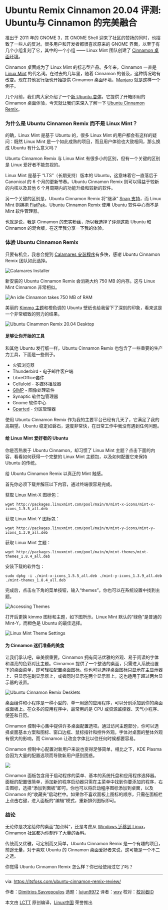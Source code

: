 [#]: collector: (lujun9972)
[#]: translator: (wxy)
[#]: reviewer: ( )
[#]: publisher: ( )
[#]: url: ( )
[#]: subject: (Ubuntu Cinnamon Remix 20.04 Review: The Perfect Blend of Ubuntu With Cinnamon)
[#]: via: (https://itsfoss.com/ubuntu-cinnamon-remix-review/)
[#]: author: (Dimitrios Savvopoulos https://itsfoss.com/author/dimitrios/)

Ubuntu Remix Cinnamon 20.04 评测: Ubuntu与 Cinnamon 的完美融合
======

推出于 2011 年的 GNOME 3，其 GNOME Shell 迎来了社区的赞扬的同时，也招致了一些人的反对。很多用户和开发者都很喜欢原来的 GNOME 界面，以至于有几个小组复刻了它，其中的一个小组 —— Linux Mint 团队创建了 [Cinnamon 桌面环境][1]。

Cinnamon 桌面成为了 Linux Mint 的标志型产品。多年来，Cinnamon 一直是 [Linux Mint][2] 的代名词。在过去的几年里，随着 Cinnamon 的普及，这种情况略有改变。现在其他发行版也开始提供 Cinnamon 桌面环境，[Manjaro][3] 就是这样一个例子。

几个月前，我们向大家介绍了一个[新 Ubuntu 变体][4]，它提供了开箱即用的 Cinnamon 桌面体验，今天就让我们来深入了解一下 [Ubuntu Cinnamon Remix][5]。

### 为什么是 Ubuntu Cinnamon Remix 而不是 Linux Mint？

的确，Linux Mint 是基于 Ubuntu 的，很多 Linux Mint 的用户都会有这样的疑问：既然 Linux Mint 是一个如此成熟的项目，而且用户体验也大致相同，那么换成 Ubuntu 有什么意义吗？

Ubuntu Cinnamon Remix 与 Linux Mint 有很多小的区别，但有一个关键的区别是 Linux 爱好者不能忽视的。

Linux Mint 是基于 “LTS”（长期支持）版本的 Ubuntu，这意味着它一直落后于 Canonical 的 6 个月的更新节奏。Ubuntu Cinnamon Remix 则可以得益于较新的内核以及其他 6 个月周期内的功能升级和较新的软件。

另一个关键的区别是，Ubuntu Cinnamon Remix 将“继承” [Snap 支持][6]，而 Linux Mint 则拥抱 [FlatPak][7]。Ubuntu Cinnamon Remix 使用 Ubuntu 软件中心而不是 Mint 软件管理器。

也就是说，我是 Cinnamon 的忠实粉丝，所以我选择了评测这款 Ubuntu 和 Cinnamon 的混合版，在这里我分享一下我的体验。

### 体验 Ubuntu Cinnamon Remix

只要有机会，我总会提到 [Calamares 安装程序][8]有多快，感谢 Ubuntu Cinnamon Remix 团队如此选择。

![Calamares Installer][9]

新安装的 Ubuntu Cinnamon Remix 会消耗大约 750 MB 的内存。这与 Linux Mint Cinnamon 非常相似。

![An idle Cinnamon takes 750 MB of RAM][10]

美丽的 [Kimmo 主题][11]和橙色调的 Ubuntu 壁纸也给我留下了深刻的印象，看来这是一个非常细致的努力的结果。

![Ubuntu Cinammon Remix 20.04 Desktop][12]

#### 足够让你开始的工具

和其他 Ubuntu 发行版一样，Ubuntu Cinnamon Remix 也包含了一些重要的生产力工具，下面是一些例子。

* 火狐浏览器
* Thunderbird - 电子邮件客户端
* LibreOffice套件
* Celluloid - 多媒体播放器
* [GIMP][13] - 图像处理软件
* Synaptic 软件包管理器
* Gnome 软件中心
* [Gparted][14] - 分区管理器

使用 Ubuntu Cinnamon Remix 作为我的主要平台已经有几天了，它满足了我的高期望。Ubuntu 稳定如磐石，速度非常快，在日常工作中我没有遇到任何问题。

#### 给 Linux Mint 爱好者的 Ubuntu

你是否热衷于 Ubuntu Cinnamon，却习惯了 Linux Mint 主题？点击下面的内容，看看如何获得一个完整的 Linux Mint 主题包，以及如何配置它来保持 Ubuntu 的传统。

给 Ubuntu Cinnamon Remix 以真正的 Mint 触感。

首先你必须下载并解压以下内容，通过终端很容易完成。

获取 Linux Mint-X 图标包：

```
wget http://packages.linuxmint.com/pool/main/m/mint-x-icons/mint-x-icons_1.5.5_all.deb
```

获取 Linux Mint-Y 图标包：

```
wget http://packages.linuxmint.com/pool/main/m/mint-y-icons/mint-y-icons_1.3.9_all.deb
```

获取 Linux Mint 主题：

```
wget http://packages.linuxmint.com/pool/main/m/mint-themes/mint-themes_1.8.4_all.deb
```

安装下载的软件包：

```
sudo dpkg -i ./mint-x-icons_1.5.5_all.deb ./mint-y-icons_1.3.9_all.deb ./mint-themes_1.8.4_all.deb
```

完成后，点击左下角的菜单按钮，输入“themes”。你也可以在系统设置中找到主题。

![Accessing Themes][15]

打开后更换 kimmo 图标和主题，如下图所示。Linux Mint 默认的“绿色”是普通的 Mint-Y，而橙色是 Ubuntu 的最佳选择。

![Linux Mint Theme Settings][16]

#### 为 Cinnamon 迷们准备的美食

让我们承认吧，审美很重要。Cinnamon 拥有简洁优雅的外观、易于阅读的字体和漂亮的色彩对比主题。Cinnamon 提供了一个整洁的桌面，只需进入系统设置下的桌面菜单，即可轻松配置桌面图标。你也可以选择桌面图标只显示在主显示器上、只显示在副显示器上，或者同时显示在两个显示器上。这也适用于超过两台显示器的设置。

![Ubuntu Cinnamon Remix Desklets][17]

桌面组件和小程序是一种小型的、单一用途的应用程序，可以分别添加到你的桌面或面板上。在众多的应用程序中，最常用的是 CPU 或资源监控器、天气小程序、便签和日历。

Cinnamon 控制中心集中提供许多桌面配置选项。通过访问主题部分，你可以选择桌面基本方案和图标、窗口边框、鼠标指针和控件外观。字体对桌面的整体外观有很大的影响，而 Cinnamon 让改变字体比以往任何时候都要容易。

Cinnamon 控制中心配置对新用户来说也变得足够简单，相比之下，KDE Plasma 会因为大量的配置选项而导致新用户感到困惑。

![][18]

Cinnamon 面板包含用于启动程序的菜单、基本的系统托盘和应用程序选择器。面板的配置很简单，添加新的程序启动器只需在主菜单中找到你要添加的程序，右击图标，选择“添加到面板”即可。你也可以将启动程序图标添加到桌面，以及 Cinnamon 的“收藏夹”启动栏中。如果你不喜欢面板上图标的顺序，只需在面板栏上点击右键，进入面板的“编辑”模式，重新排列图标即可。

### 结论

无论你是决定给你的桌面“加点料”，还是考虑从 [Windows 迁移到 Linux][19]，Cinnamon 社区都为你制作了大量的香料。

传统而又优雅，可定制而又简单，Ubuntu Cinnamon Remix 是一个有趣的项目，前途无量，对于喜欢 Ubuntu 的 Cinnamon 桌面爱好者来说，这可能是一个不二之选。

你觉得 Ubuntu Cinnamon Remix 怎么样？你已经使用过它了吗？

--------------------------------------------------------------------------------

via: https://itsfoss.com/ubuntu-cinnamon-remix-review/

作者：[Dimitrios Savvopoulos][a]
选题：[lujun9972][b]
译者：[wxy](https://github.com/wxy)
校对：[校对者ID](https://github.com/校对者ID)

本文由 [LCTT](https://github.com/LCTT/TranslateProject) 原创编译，[Linux中国](https://linux.cn/) 荣誉推出

[a]: https://itsfoss.com/author/dimitrios/
[b]: https://github.com/lujun9972
[1]: https://en.wikipedia.org/wiki/Cinnamon_(desktop_environment)
[2]: https://www.linuxmint.com/
[3]: https://manjaro.org/
[4]: https://itsfoss.com/ubuntudde/
[5]: https://ubuntucinnamon.org/
[6]: https://snapcraft.io/
[7]: https://flatpak.org/
[8]: https://calamares.io/
[9]: https://i0.wp.com/itsfoss.com/wp-content/uploads/2020/04/Calamares-Installer.png?resize=800%2C426&ssl=1
[10]: https://i1.wp.com/itsfoss.com/wp-content/uploads/2020/04/htop-running-on-Ubuntu-Cinnamon-Remix-20.04.png?ssl=1
[11]: https://github.com/Ubuntu-Cinnamon-Remix/kimmo-gtk-theme
[12]: https://i1.wp.com/itsfoss.com/wp-content/uploads/2020/04/Ubuntu-Cinammon-Remix-20.04-desktop.png?resize=800%2C450&ssl=1
[13]: https://itsfoss.com/gimp-2-10-release/
[14]: https://itsfoss.com/gparted/
[15]: https://i0.wp.com/itsfoss.com/wp-content/uploads/2020/04/accessing-themes.png?ssl=1
[16]: https://i2.wp.com/itsfoss.com/wp-content/uploads/2020/04/Linux-Mint-theme-settings.png?ssl=1
[17]: https://i0.wp.com/itsfoss.com/wp-content/uploads/2020/05/ubuntu-cinnamon-remix-desklets.jpg?fit=800%2C450&ssl=1
[18]: https://i1.wp.com/itsfoss.com/wp-content/uploads/2020/05/ubuntu-cinnamon-control.jpg?fit=800%2C450&ssl=1
[19]: https://itsfoss.com/windows-like-linux-distributions/
